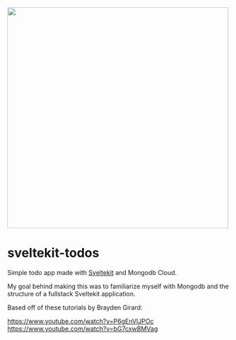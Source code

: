 <img src="https://user-images.githubusercontent.com/34758569/144775408-a464bc61-f75d-4475-b355-20f2fecaeea9.png" width=500>

# sveltekit-todos

Simple todo app made with [Sveltekit](https://kit.svelte.dev/) and Mongodb Cloud. 

My goal behind making this was to familiarize myself with Mongodb and the structure of a fullstack Sveltekit application.

Based off of these tutorials by Brayden Girard:

https://www.youtube.com/watch?v=P6gEnVlJPOc<br>
https://www.youtube.com/watch?v=bG7cxwBMVag
